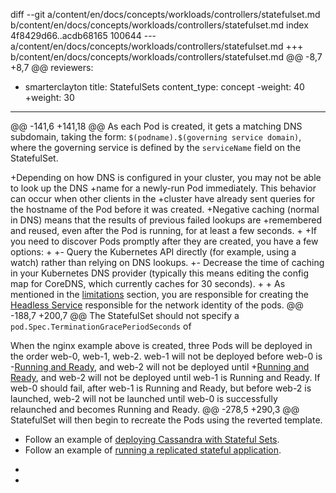 diff --git a/content/en/docs/concepts/workloads/controllers/statefulset.md b/content/en/docs/concepts/workloads/controllers/statefulset.md
index 4f8429d66..acdb68165 100644
--- a/content/en/docs/concepts/workloads/controllers/statefulset.md
+++ b/content/en/docs/concepts/workloads/controllers/statefulset.md
@@ -8,7 +8,7 @@ reviewers:
 - smarterclayton
 title: StatefulSets
 content_type: concept
-weight: 40
+weight: 30
 ---
 
 <!-- overview -->
@@ -141,6 +141,18 @@ As each Pod is created, it gets a matching DNS subdomain, taking the form:
 `$(podname).$(governing service domain)`, where the governing service is defined
 by the `serviceName` field on the StatefulSet.
 
+Depending on how DNS is configured in your cluster, you may not be able to look up the DNS
+name for a newly-run Pod immediately. This behavior can occur when other clients in the
+cluster have already sent queries for the hostname of the Pod before it was created.
+Negative caching (normal in DNS) means that the results of previous failed lookups are
+remembered and reused, even after the Pod is running, for at least a few seconds.
+
+If you need to discover Pods promptly after they are created, you have a few options:
+
+- Query the Kubernetes API directly (for example, using a watch) rather than relying on DNS lookups.
+- Decrease the time of caching in your Kubernetes DNS provider (typically this means editing the config map for CoreDNS, which currently caches for 30 seconds).
+
+
 As mentioned in the [limitations](#limitations) section, you are responsible for
 creating the [Headless Service](/docs/concepts/services-networking/service/#headless-services)
 responsible for the network identity of the pods.
@@ -188,7 +200,7 @@ The StatefulSet should not specify a `pod.Spec.TerminationGracePeriodSeconds` of
 
 When the nginx example above is created, three Pods will be deployed in the order
 web-0, web-1, web-2. web-1 will not be deployed before web-0 is
-[Running and Ready](/docs/user-guide/pod-states/), and web-2 will not be deployed until
+[Running and Ready](/docs/concepts/workloads/pods/pod-lifecycle/), and web-2 will not be deployed until
 web-1 is Running and Ready. If web-0 should fail, after web-1 is Running and Ready, but before
 web-2 is launched, web-2 will not be launched until web-0 is successfully relaunched and
 becomes Running and Ready.
@@ -278,5 +290,3 @@ StatefulSet will then begin to recreate the Pods using the reverted template.
 * Follow an example of [deploying Cassandra with Stateful Sets](/docs/tutorials/stateful-application/cassandra/).
 * Follow an example of [running a replicated stateful application](/docs/tasks/run-application/run-replicated-stateful-application/).
 
-
-


